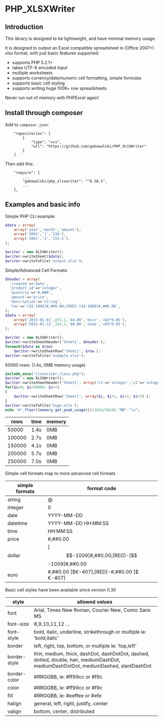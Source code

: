 # PHP_XLSXWriter

## Introduction

This library is designed to be lightweight, and have minimal memory usage.

It is designed to output an Excel compatible spreadsheet in (Office 2007+) xlsx format, with just basic features supported:
* supports PHP 5.2.1+
* takes UTF-8 encoded input
* multiple worksheets
* supports currency/date/numeric cell formatting, simple formulas
* supports basic cell styling
* supports writing huge 100K+ row spreadsheets

Never run out of memory with PHPExcel again!

## Install through composer

Add to `composer.json`:

```
    "repositories": [
        {
            "type": "vcs",
            "url": "https://github.com/gakowalski/PHP_XLSXWriter"
        }
    ]
```

Then add this:
```
    "require": {
        ...
        "gakowalski/php_xlsxwriter": "^0.38.1",
        ...
    },
```

## Examples and basic info

Simple PHP CLI example:
```php
$data = array(
    array('year','month','amount'),
    array('2003','1','220'),
    array('2003','2','153.5'),
);

$writer = new XLSXWriter();
$writer->writeSheet($data);
$writer->writeToFile('output.xlsx');
```

Simple/Advanced Cell Formats:
```php
$header = array(
  'created'=>'date',
  'product_id'=>'integer',
  'quantity'=>'#,##0',
  'amount'=>'price',
  'description'=>'string',
  'tax'=>'[$$-1009]#,##0.00;[RED]-[$$-1009]#,##0.00',
);
$data = array(
    array('2015-01-01',873,1,'44.00','misc','=D2*0.05'),
    array('2015-01-12',324,2,'88.00','none','=D3*0.05'),
);

$writer = new XLSXWriter();
$writer->writeSheetHeader('Sheet1', $header );
foreach($data as $row)
	$writer->writeSheetRow('Sheet1', $row );
$writer->writeToFile('example.xlsx');
```

50000 rows: (1.4s, 0MB memory usage)
```php
include_once("xlsxwriter.class.php");
$writer = new XLSXWriter();
$writer->writeSheetHeader('Sheet1', array('c1'=>'integer','c2'=>'integer','c3'=>'integer','c4'=>'integer') );
for($i=0; $i<50000; $i++)
{
    $writer->writeSheetRow('Sheet1', array($i, $i+1, $i+2, $i+3) );
}
$writer->writeToFile('huge.xlsx');
echo '#'.floor((memory_get_peak_usage())/1024/1024)."MB"."\n";
```
| rows   | time | memory |
| ------ | ---- | ------ |
|  50000 | 1.4s | 0MB    |
| 100000 | 2.7s | 0MB    |
| 150000 | 4.1s | 0MB    |
| 200000 | 5.7s | 0MB    |
| 250000 | 7.0s | 0MB    |

Simple cell formats map to more advanced cell formats

| simple formats | format code |
| ---------- | ---- |
| string   | @ |
| integer  | 0 |
| date     | YYYY-MM-DD |
| datetime | YYYY-MM-DD HH:MM:SS |
| time     | HH:MM:SS |
| price    | #,##0.00 |
| dollar   | [$$-1009]#,##0.00;[RED]-[$$-1009]#,##0.00 |
| euro     | #,##0.00 [$€-407];[RED]-#,##0.00 [$€-407] |


Basic cell styles have been available since version 0.30

| style        | allowed values |
| ------------ | ---- |
| font         | Arial, Times New Roman, Courier New, Comic Sans MS |
| font-size    | 8,9,10,11,12 ... |
| font-style   | bold, italic, underline, strikethrough or multiple ie: 'bold,italic' |
| border       | left, right, top, bottom,   or multiple ie: 'top,left' |
| border-style | thin, medium, thick, dashDot, dashDotDot, dashed, dotted, double, hair, mediumDashDot, mediumDashDotDot, mediumDashed, slantDashDot |
| border-color | #RRGGBB, ie: #ff99cc or #f9c |
| color        | #RRGGBB, ie: #ff99cc or #f9c |
| fill         | #RRGGBB, ie: #eeffee or #efe |
| halign       | general, left, right, justify, center |
| valign       | bottom, center, distributed |


